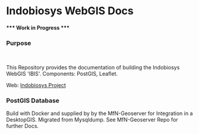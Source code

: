 # Indobiosys WebGIS Docs

<h4>*** Work in Progress ***</h4>

<h3>Purpose</h3><br>

This Repository provides the documentation of building the Indobiosys WebGIS 'IBIS'.
Components: PostGIS, Leaflet. 

Web: <a href="http://www.indobiosys.org/" target="_blank">Indobiosys Project</a>


<h3>PostGIS Database</h3>

Build with Docker and supplied by by the MfN-Geoserver for Integration in a DesktopGIS. Migrated from Mysqldump.
See MfN-Geoserver Repo for further Docs.

